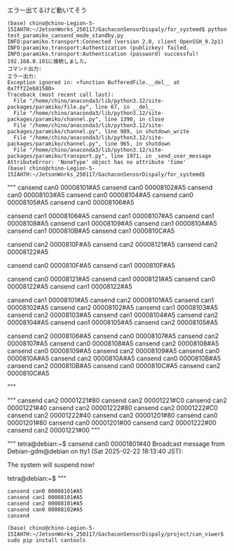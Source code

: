 ###

エラー出てるけど動いてそう

```
(base) chino@chino-Legion-5-15IAH7H:~/JetsonWorks_250117/GachaconSensorDispaly/for_systemd$ python test_paramiko_cansend_mode_standby.py 
INFO:paramiko.transport:Connected (version 2.0, client OpenSSH_9.2p1)
INFO:paramiko.transport:Authentication (publickey) failed.
INFO:paramiko.transport:Authentication (password) successful!
192.168.0.101に接続しました。
コマンド出力:
エラー出力:
Exception ignored in: <function BufferedFile.__del__ at 0x7ff22eb81580>
Traceback (most recent call last):
  File "/home/chino/anaconda3/lib/python3.12/site-packages/paramiko/file.py", line 67, in __del__
  File "/home/chino/anaconda3/lib/python3.12/site-packages/paramiko/channel.py", line 1390, in close
  File "/home/chino/anaconda3/lib/python3.12/site-packages/paramiko/channel.py", line 989, in shutdown_write
  File "/home/chino/anaconda3/lib/python3.12/site-packages/paramiko/channel.py", line 965, in shutdown
  File "/home/chino/anaconda3/lib/python3.12/site-packages/paramiko/transport.py", line 1971, in _send_user_message
AttributeError: 'NoneType' object has no attribute 'time'
(base) chino@chino-Legion-5-15IAH7H:~/JetsonWorks_250117/GachaconSensorDispaly/for_systemd$ 
```

"""
cansend can0 00008101#A5
cansend can0 00008102#A5
cansend can0 00008103#A5
cansend can0 00008104#A5
cansend can0 00008105#A5
cansend can0 00008106#A5

cansend can1 00008106#A5
cansend can1 00008107#A5
cansend can1 00008108#A5
cansend can1 00008109#A5
cansend can1 0000810A#A5
cansend can1 0000810B#A5
cansend can1 0000810C#A5

cansend can2 0000810F#A5
cansend can2 00008121#A5
cansend can2 00008122#A5

cansend can0 0000810F#A5
cansend can1 0000810F#A5

cansend can0 00008121#A5
cansend can1 00008121#A5
cansend can0 00008122#A5
cansend can1 00008122#A5

cansend can1 00008101#A5
cansend can2 00008101#A5
cansend can1 00008102#A5
cansend can2 00008102#A5
cansend can1 00008103#A5
cansend can2 00008103#A5
cansend can1 00008104#A5
cansend can2 00008104#A5
cansend can1 00008105#A5
cansend can2 00008105#A5


cansend can2 00008106#A5
cansend can0 00008107#A5
cansend can2 00008107#A5
cansend can0 00008108#A5
cansend can2 00008108#A5
cansend can0 00008109#A5
cansend can2 00008109#A5
cansend can0 0000810A#A5
cansend can2 0000810A#A5
cansend can0 0000810B#A5
cansend can2 0000810B#A5
cansend can0 0000810C#A5
cansend can2 0000810C#A5

"""

"""
cansend can2 00001221#80
cansend can2 00001221#C0
cansend can2 00001221#40
cansend can2 00001222#80
cansend can2 00001222#C0
cansend can2 00001222#40
cansend can2 00001201#80
cansend can0 00001201#80
cansend can0 00001201#00
cansend can2 00001222#00
cansend can2 00001221#00
"""


"""
tetra@debian:~$ cansend can0 00001801#40
Broadcast message from Debian-gdm@debian on tty1 (Sat 2025-02-22 18:13:40 JST):

The system will suspend now!


tetra@debian:~$ 
"""



```
cansend can0 00008101#A5
cansend can1 00008101#A5
cansend can2 00008101#A5
cansend can0 00008102#A5
cansend 
```


```
(base) chino@chino-Legion-5-15IAH7H:~/JetsonWorks_250117/GachaconSensorDispaly/project/can_viwer$ sudo pip install cantools
```




